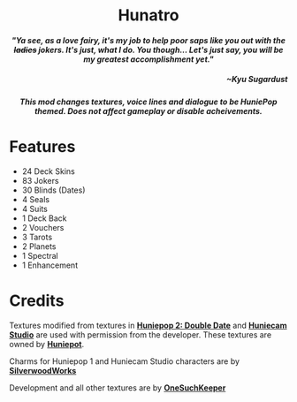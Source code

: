 <h1 align="center">Hunatro</h1>

<h4 align="center"><i>"Ya see, as a love fairy, it's my job to help poor saps like you out with the <s>ladies</s> jokers. It's just, what I do. You though... Let's just say, you will be my greatest accomplishment yet."</i></h4>
<h5 align="right">~Kyu Sugardust</h5>

<h5 align="center">This mod changes textures, voice lines and dialogue to be HuniePop themed. Does not affect gameplay or disable acheivements.</h5>

# Features
- 24 Deck Skins
- 83 Jokers
- 30 Blinds (Dates)
- 4 Seals
- 4 Suits
- 1 Deck Back
- 2 Vouchers
- 3 Tarots
- 2 Planets
- 1 Spectral
- 1 Enhancement
# Credits
Textures modified from textures in **[Huniepop 2: Double Date](https://huniepop2doubledate.com/)** and **[Huniecam Studio](https://huniecamstudio.com/)** are used with permission from the developer. These textures are owned by **[Huniepot](https://huniepot.com/)**.

Charms for Huniepop 1 and Huniecam Studio characters are by **[SilverwoodWorks](https://twitter.com/SilverwoodWork)**

Development and all other textures are by **[OneSuchKeeper](https://www.youtube.com/@onesuchkeeper8389)**